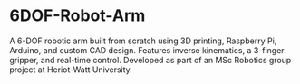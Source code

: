 # 6DOF-Robot-Arm
A 6-DOF robotic arm built from scratch using 3D printing, Raspberry Pi, Arduino, and custom CAD design. Features inverse kinematics, a 3-finger gripper, and real-time control. Developed as part of an MSc Robotics group project at Heriot-Watt University.
